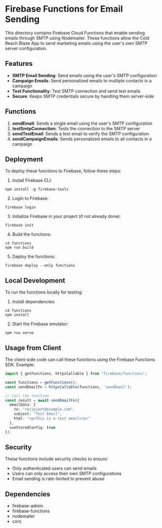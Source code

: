 # Firebase Functions for Email Sending

This directory contains Firebase Cloud Functions that enable sending emails through SMTP using Nodemailer. These functions allow the Cold Reach Blaze App to send marketing emails using the user's own SMTP server configuration.

## Features

- **SMTP Email Sending**: Send emails using the user's SMTP configuration
- **Campaign Emails**: Send personalized emails to multiple contacts in a campaign
- **Test Functionality**: Test SMTP connection and send test emails
- **Secure**: Keeps SMTP credentials secure by handling them server-side

## Functions

1. **sendEmail**: Sends a single email using the user's SMTP configuration
2. **testSmtpConnection**: Tests the connection to the SMTP server
3. **sendTestEmail**: Sends a test email to verify the SMTP configuration
4. **sendCampaignEmails**: Sends personalized emails to all contacts in a campaign

## Deployment

To deploy these functions to Firebase, follow these steps:

1. Install Firebase CLI:
```
npm install -g firebase-tools
```

2. Login to Firebase:
```
firebase login
```

3. Initialize Firebase in your project (if not already done):
```
firebase init
```

4. Build the functions:
```
cd functions
npm run build
```

5. Deploy the functions:
```
firebase deploy --only functions
```

## Local Development

To run the functions locally for testing:

1. Install dependencies:
```
cd functions
npm install
```

2. Start the Firebase emulator:
```
npm run serve
```

## Usage from Client

The client-side code can call these functions using the Firebase Functions SDK. Example:

```typescript
import { getFunctions, httpsCallable } from "firebase/functions";

const functions = getFunctions();
const sendEmailFn = httpsCallable(functions, 'sendEmail');

// Call the function
const result = await sendEmailFn({ 
  emailData: {
    to: "recipient@example.com",
    subject: "Test Email",
    html: "<p>This is a test email</p>"
  },
  useStoredConfig: true
});
```

## Security

These functions include security checks to ensure:
- Only authenticated users can send emails
- Users can only access their own SMTP configurations
- Email sending is rate-limited to prevent abuse

## Dependencies

- firebase-admin
- firebase-functions
- nodemailer
- cors
